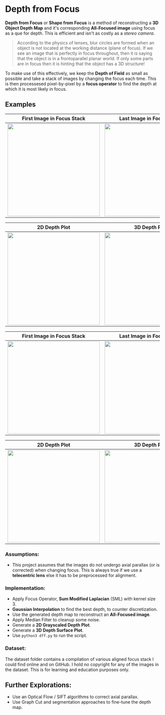 # Depth from Focus
**Depth from Focus** or **Shape from Focus** is a method of reconstructing a **3D Object Depth Map** and it's corresponding **All-Focused image**
using focus as a que for depth. This is efficient and isn't as costly as a _stereo camera_.

>According to the physics of lenses, blur circles are formed when an object is not located at the working distance (plane of focus).
If we see an image that is perfectly in focus throughout, then it is saying that the object is in a frontoparallel planar world. If only
some parts are in focus then it is hinting that the object has a 3D structure!

To make use of this effectively, we keep the **Depth of Field** as small as possible and take a stack of images by changing the focus each time.
This is then processesed pixel-by-pixel by a **focus operator** to find the depth at which it is most likely in focus.

## Examples
| First Image in Focus Stack | Last Image in Focus Stack | Reconstructed All-Focus Image |
| :------------------------: | :-----------------------: | :---------------------------: |
| <img src='https://user-images.githubusercontent.com/64144419/134203688-da052c57-f77b-443e-9d92-fa4c0a2cd7ed.png' width=300> | <img src='https://user-images.githubusercontent.com/64144419/134203823-f910fb53-b5b0-460c-aee6-c6430633b5c9.png' width=300> | <img src='https://user-images.githubusercontent.com/64144419/134203906-3d886fcc-820f-4940-b9bd-0b1b73c63420.png' width=300> |

| 2D Depth Plot | 3D Depth Plot |
| :-----------: | :-----------: |
| <img src='https://user-images.githubusercontent.com/64144419/134204165-6ab94953-e1c3-4283-867a-cfa304f754b1.png' width=300> | <img src='https://user-images.githubusercontent.com/64144419/134204378-49707fb2-1180-4b9e-bed9-ff54a1135c0f.png' width=300> |

| First Image in Focus Stack | Last Image in Focus Stack | Reconstructed All-Focus Image |
| :------------------------: | :-----------------------: | :---------------------------: |
| <img src='https://user-images.githubusercontent.com/64144419/134191705-8b034206-86bf-495f-b525-7da886ffe254.png' width=300> | <img src='https://user-images.githubusercontent.com/64144419/134191868-c24474fd-88be-42a9-acff-e42500347bc6.png' width=300> | <img src='https://user-images.githubusercontent.com/64144419/134191955-2b8abaa8-218d-4b27-b5f8-dbd400e302d1.png' width=300> |

| 2D Depth Plot | 3D Depth Plot |
| :-----------: | :-----------: |
| <img src='https://user-images.githubusercontent.com/64144419/134192148-71f33673-3c15-4eff-9048-04793a77889a.png' width=300> | <img src='https://user-images.githubusercontent.com/64144419/134192571-21a68f45-0364-451b-8994-3c780ccdc69e.png' width=300> |

### Assumptions:
* This project assumes that the images do not undergo axial parallax (or is corrected) when changing focus. This is always true if we use a **telecentric lens** else it has to be preprocessed for alignment.

### Implementation:
* Apply Focus Operator, **Sum Modified Laplacian** (SML) with kernel size 3.
* **Gaussian Interpolation** to find the best depth, to counter discretization.
* Use the generated depth map to reconstruct an **All-Focused image**.
* Apply Median Filter to cleanup some noise.
* Generate a **2D Grayscaled Depth Plot**.
* Generate a **3D Depth Surface Plot**.
* Use `python3 dff.py` to run the script.

### Dataset:
The dataset folder contains a compilation of various aligned focus stack I could find online and on GitHub.
I hold no copyright for any of the images in the dataset. This is for learning and education purposes only.

## Further Explorations:
* Use an Optical Flow / SIFT algorithms to correct axial parallax.
* Use Graph Cut and segmentation approaches to fine-tune the depth map.
